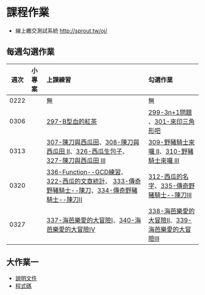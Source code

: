 # 課程作業

- 線上繳交測試系統 <http://sprout.tw/oj/>

## 每週勾選作業

| 週次   | 小專案   | 上課練習                                        | 勾選作業                                     |
| :----: | :------- | :---------                                      | :---------                                   |
|  0222  |          | 無 | 無 |
|  0306  |          | [297-B型血的紅茶](http://sprout.tw/oj/pro/297/) | [299-3n+1問題](http://sprout.tw/oj/pro/299/) 、[301-來印三角形吧](http://sprout.tw/oj/pro/301/)|
|  0313  |          | [307-陳刀與西瓜田](http://sprout.tw/oj/pro/307/)、[308-陳刀與西瓜田 II](http://sprout.tw/oj/pro/308/)、[326-西瓜生包子](http://sprout.tw/oj/pro/326/)、[327-陳刀與西瓜田 III](http://sprout.tw/oj/pro/327/)| [309-野豬騎士來囉 II](http://sprout.tw/oj/pro/309/)、[310-野豬騎士來囉 III](http://sprout.tw/oj/pro/310/) |
|  0320  |          | [336-Function--GCD練習](http://sprout.tw/oj/pro/336/)、[322-西瓜的文章統計](http://sprout.tw/oj/pro/322/)、 [333-傳奇野豬騎士--陳刀](http://sprout.tw/oj/pro/333/)、[334-傳奇野豬騎士--陳刀II](http://sprout.tw/oj/pro/334/) | [312-西瓜的名字](http://sprout.tw/oj/pro/312/)、[335-傳奇野豬騎士--陳刀III](http://sprout.tw/oj/pro/335/) |
|  0327  |          | [337-海芭樂愛的大冒險I](http://sprout.tw/oj/pro/337)、[340-海芭樂愛的大冒險IV](http://sprout.tw/oj/pro/340) | [338-海芭樂愛的大冒險II](http://sprout.tw/oj/pro/338)、[339-海芭樂愛的大冒險III](http://sprout.tw/oj/pro/339) |

## 大作業一
- [說明文件](https://gist.github.com/rilak/15a2ad0466619e26ee1b)
- [程式碼](https://gist.github.com/rilak/4513cc965de95ac6033f)
